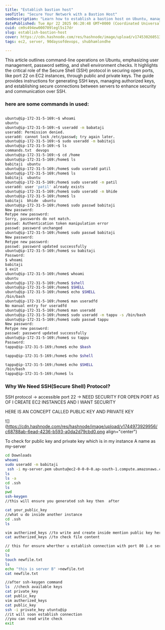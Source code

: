 ```yaml
---
title: "Establish bastion host"
seoTitle: "Secure Your Network with a Bastion Host"
seoDescription: "Learn how to establish a bastion host on Ubuntu, manage SSH keys, and secure EC2 instances using Secure Shell protocol and open port protection"
datePublished: Tue Apr 22 2025 06:20:48 GMT+0000 (Coordinated Universal Time)
cuid: cm9s494ew000709legl5s17dr
slug: establish-bastion-host
cover: https://cdn.hashnode.com/res/hashnode/image/upload/v1745302605132/5c6fd15c-4fbd-4b46-831f-46439337c231.jpeg
tags: ec2, server, 90daysofdevops, shubhamlondhe

---
```


This article outlines command-line operations on Ubuntu, emphasizing user management, password setting, and shell environment checks. It highlights the critical role of the Secure Shell (SSH) protocol in securing open ports, like port 22 on EC2 instances, through public and private keys. The guide provides instructions for generating SSH keys, managing authorized keys, and establishing secure connections between servers to enhance security and communication over SSH.

### here are some commands in used:

```bash

ubuntu@ip-172-31-5-169:~$ whoami
ubuntu
ubuntu@ip-172-31-5-169:~$ useradd -m babataji
useradd: Permission denied.
useradd: cannot lock /etc/passwd; try again later.
ubuntu@ip-172-31-5-169:~$ sudo useradd -m babitaji
ubuntu@ip-172-31-5-169:~$ ls
commands.txt  devops
ubuntu@ip-172-31-5-169:~$ cd /home
ubuntu@ip-172-31-5-169:/home$ ls
babitaji  ubuntu
ubuntu@ip-172-31-5-169:/home$ sudo useradd patil
ubuntu@ip-172-31-5-169:/home$ ls
babitaji  ubuntu
ubuntu@ip-172-31-5-169:/home$ sudo useradd -m patil
useradd: user 'patil' already exists
ubuntu@ip-172-31-5-169:/home$ sudo useradd -m bhide
ubuntu@ip-172-31-5-169:/home$ ls
babitaji  bhide  ubuntu
ubuntu@ip-172-31-5-169:/home$ sudo passwd babitaji
New password: 
Retype new password: 
Sorry, passwords do not match.
passwd: Authentication token manipulation error
passwd: password unchanged
ubuntu@ip-172-31-5-169:/home$ sudo passwd babitaji
New password: 
Retype new password: 
passwd: password updated successfully
ubuntu@ip-172-31-5-169:/home$ su babitaji
Password: 
$ whoami
babitaji
$ exit
ubuntu@ip-172-31-5-169:/home$ whoami
ubuntu
ubuntu@ip-172-31-5-169:/home$ $shell
ubuntu@ip-172-31-5-169:/home$ $SHELL
ubuntu@ip-172-31-5-169:/home$ echo $SHELL
/bin/bash
ubuntu@ip-172-31-5-169:/home$ man useradfd
No manual entry for useradfd
ubuntu@ip-172-31-5-169:/home$ man useradd
ubuntu@ip-172-31-5-169:/home$ sudo useradd -m tappu -s /bin/bash
ubuntu@ip-172-31-5-169:/home$ sudo passwd tappu
New password: 
Retype new password: 
passwd: password updated successfully
ubuntu@ip-172-31-5-169:/home$ su tappu 
Password: 
tappu@ip-172-31-5-169:/home$ echo $bash

tappu@ip-172-31-5-169:/home$ echo $shell

tappu@ip-172-31-5-169:/home$ echo $SHELL
/bin/bash
tappu@ip-172-31-5-169:/home$ ls
```

### Why We Need SSH(Secure Shell) Protocol?

SSH protocol → accessible port 22 → NEED SECURITY FOR OPEN PORT AS OF I CREATE EC2 INSTANCES AND I WANT SECURITY

HERE IS AN CONCEPT CALLED PUBLIC KEY AND PRIVATE KEY

![](https://cdn.hashnode.com/res/hashnode/image/upload/v1744973929956/c68788ab-6ead-4236-b593-a0da2d79cbd0.png align="center")

To check for public key and private key which is in my instance A name as my-server

```bash
cd Downloads
whoami
sudo useradd -m babitaji
 ssh -i my-server.pem ubuntu@ec2-0-0-0-0.ap-south-1.compute.amazonaws.com
ls
ls -a
cd .ssh
ls
pwd
ssh-keygen
//this will ensure you generated ssh key then  after

cat your_public_key
//what u do inside another instance
cd .ssh
ls

vim autherized_keys //to write and create inside mention public key here
cat autherized_keys //to check file content

// this for ensure wherther u establish connection with port 80 i.e server A to server B
cd
ls
touch newfile.txt
ls
echo "this is server B" >newfile.txt
cat newfile.txt

//after ssh-keygen command 
ls  //check available keys
cat private_key
cat public_key
vim autherized_keys
cat public_key
ssh -i private_key utuntu@ip
//it will soon establish connection
//you can read write check 
exit
```